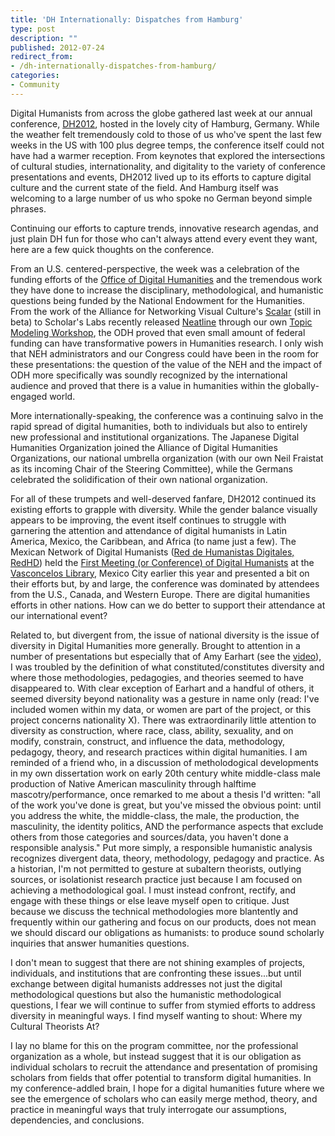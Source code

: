 ```yaml
---
title: 'DH Internationally: Dispatches from Hamburg'
type: post
description: ""
published: 2012-07-24
redirect_from: 
- /dh-internationally-dispatches-from-hamburg/
categories:
- Community
---
```

Digital Humanists from across the globe gathered last week at our annual conference, [DH2012](http://www.dh2012.uni-hamburg.de/), hosted in the lovely city of Hamburg, Germany. While the weather felt tremendously cold to those of us who've spent the last few weeks in the US with 100 plus degree temps, the conference itself could not have had a warmer reception. From keynotes that explored the intersections of cultural studies, internationality, and digitality to the variety of conference presentations and events, DH2012 lived up to its efforts to capture digital culture and the current state of the field. And Hamburg itself was welcoming to a large number of us who spoke no German beyond simple phrases.

Continuing our efforts to capture trends, innovative research agendas, and just plain DH fun for those who can't always attend every event they want, here are a few quick thoughts on the conference.

From an U.S. centered-perspective, the week was a celebration of the funding efforts of the [Office of Digital Humanities](http://www.neh.gov/divisions/odh) and the tremendous work they have done to increase the disciplinary, methodological, and humanistic questions being funded by the National Endowment for the Humanities. From the work of the Alliance for Networking Visual Culture's [Scalar](http://scalar.usc.edu/) (still in beta) to Scholar's Labs recently released [Neatline](http://neatline.org/) through our own [Topic Modeling Workshop](http://mith.umd.edu/topicmodeling "Topic Modeling Workshop"), the ODH proved that even small amount of federal funding can have transformative powers in Humanities research. I only wish that NEH administrators and our Congress could have been in the room for these presentations: the question of the value of the NEH and the impact of ODH more specifically was soundly recognized by the international audience and proved that there is a value in humanities within the globally-engaged world.

More internationally-speaking, the conference was a continuing salvo in the rapid spread of digital humanities, both to individuals but also to entirely new professional and institutional organizations. The Japanese Digital Humanities Organization joined the Alliance of Digital Humanities Organizations, our national umbrella organization (with our own Neil Fraistat as its incoming Chair of the Steering Committee), while the Germans celebrated the solidification of their own national organization.

For all of these trumpets and well-deserved fanfare, DH2012 continued its existing efforts to grapple with diversity. While the gender balance visually appears to be improving, the event itself continues to struggle with garnering the attention and attendance of digital humanists in Latin America, Mexico, the Caribbean, and Africa (to name just a few). The Mexican Network of Digital Humanists ([Red de Humanistas Digitales, RedHD](http://humanidadesdigitales.net/)) held the [First Meeting (or Conference) of Digital Humanists](http://web.archive.org/web/20120729020753/http://humanidadesdigitales.net:80/index.php/component/content/article/7-noticias/91-encuentro-de-humanistas-digitales) at the [Vasconcelos Library](http://www.bibliotecavasconcelos.gob.mx/), Mexico City earlier this year and presented a bit on their efforts but, by and large, the conference was dominated by attendees from the U.S., Canada, and Western Europe. There are digital humanities efforts in other nations. How can we do better to support their attendance at our international event?

Related to, but divergent from, the issue of national diversity is the issue of diversity in Digital Humanities more generally. Brought to attention in a number of presentations but especially that of Amy Earhart (see the [video](http://lecture2go.uni-hamburg.de/konferenzen/-/k/13976)), I was troubled by the definition of what constituted/constitutes diversity and where those methodologies, pedagogies, and theories seemed to have disappeared to. With clear exception of Earhart and a handful of others, it seemed diversity beyond nationality was a gesture in name only (read: I've included women within my data, or women are part of the project, or this project concerns nationality X). There was extraordinarily little attention to diversity as construction, where race, class, ability, sexuality, and on modify, constrain, construct, and influence the data, methodology, pedagogy, theory, and research practices within digital humanities. I am reminded of a friend who, in a discussion of metholodogical developments in my own dissertation work on early 20th century white middle-class male production of Native American masculinity through halftime mascotry/performance, once remarked to me about a thesis I'd written: "all of the work you've done is great, but you've missed the obvious point: until you address the white, the middle-class, the male, the production, the masculinity, the identity politics, AND the performance aspects that exclude others from those categories and sources/data, you haven't done a responsible analysis." Put more simply, a responsible humanistic analysis recognizes divergent data, theory, methodology, pedagogy and practice. As a historian, I'm not permitted to gesture at subaltern theorists, outlying sources, or isolationist research practice just because I am focused on achieving a methodological goal. I must instead confront, rectify, and engage with these things or else leave myself open to critique. Just because we discuss the technical methodologies more blantently and frequently within our gathering and focus on our products, does not mean we should discard our obligations as humanists: to produce sound scholarly inquiries that answer humanities questions.

I don't mean to suggest that there are not shining examples of projects, individuals, and institutions that are confronting these issues...but until exchange between digital humanists addresses not just the digital methodological questions but also the humanistic methodological questions, I fear we will continue to suffer from stymied efforts to address diversity in meaningful ways. I find myself wanting to shout: Where my Cultural Theorists At?

I lay no blame for this on the program committee, nor the professional organization as a whole, but instead suggest that it is our obligation as individual scholars to recruit the attendance and presentation of promising scholars from fields that offer potential to transform digital humanities. In my conference-addled brain, I hope for a digital humanities future where we see the emergence of scholars who can easily merge method, theory, and practice in meaningful ways that truly interrogate our assumptions, dependencies, and conclusions.
